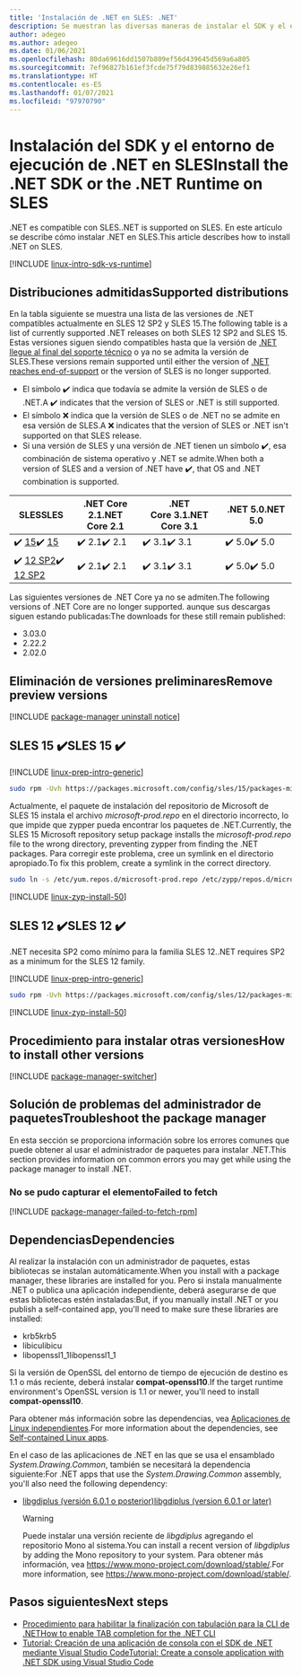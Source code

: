 ```yaml
---
title: 'Instalación de .NET en SLES: .NET'
description: Se muestran las diversas maneras de instalar el SDK y el entorno de ejecución de .NET en SLES.
author: adegeo
ms.author: adegeo
ms.date: 01/06/2021
ms.openlocfilehash: 80da69616dd1507b809ef56d439645d569a6a805
ms.sourcegitcommit: 7ef96827b161ef3fcde75f79d839885632e26ef1
ms.translationtype: HT
ms.contentlocale: es-ES
ms.lasthandoff: 01/07/2021
ms.locfileid: "97970790"
---
```

# <a name="install-the-net-sdk-or-the-net-runtime-on-sles"></a><span data-ttu-id="d60d2-103">Instalación del SDK y el entorno de ejecución de .NET en SLES</span><span class="sxs-lookup"><span data-stu-id="d60d2-103">Install the .NET SDK or the .NET Runtime on SLES</span></span>

<span data-ttu-id="d60d2-104">.NET es compatible con SLES.</span><span class="sxs-lookup"><span data-stu-id="d60d2-104">.NET is supported on SLES.</span></span> <span data-ttu-id="d60d2-105">En este artículo se describe cómo instalar .NET en SLES.</span><span class="sxs-lookup"><span data-stu-id="d60d2-105">This article describes how to install .NET on SLES.</span></span>

[!INCLUDE [linux-intro-sdk-vs-runtime](includes/linux-intro-sdk-vs-runtime.md)]

## <a name="supported-distributions"></a><span data-ttu-id="d60d2-106">Distribuciones admitidas</span><span class="sxs-lookup"><span data-stu-id="d60d2-106">Supported distributions</span></span>

<span data-ttu-id="d60d2-107">En la tabla siguiente se muestra una lista de las versiones de .NET compatibles actualmente en SLES 12 SP2 y SLES 15.</span><span class="sxs-lookup"><span data-stu-id="d60d2-107">The following table is a list of currently supported .NET releases on both SLES 12 SP2 and SLES 15.</span></span> <span data-ttu-id="d60d2-108">Estas versiones siguen siendo compatibles hasta que la versión de [.NET llegue al final del soporte técnico](https://dotnet.microsoft.com/platform/support/policy/dotnet-core) o ya no se admita la versión de SLES.</span><span class="sxs-lookup"><span data-stu-id="d60d2-108">These versions remain supported until either the version of [.NET reaches end-of-support](https://dotnet.microsoft.com/platform/support/policy/dotnet-core) or the version of SLES is no longer supported.</span></span>

- <span data-ttu-id="d60d2-109">El símbolo ✔️ indica que todavía se admite la versión de SLES o de .NET.</span><span class="sxs-lookup"><span data-stu-id="d60d2-109">A ✔️ indicates that the version of SLES or .NET is still supported.</span></span>
- <span data-ttu-id="d60d2-110">El símbolo ❌ indica que la versión de SLES o de .NET no se admite en esa versión de SLES.</span><span class="sxs-lookup"><span data-stu-id="d60d2-110">A ❌ indicates that the version of SLES or .NET isn't supported on that SLES release.</span></span>
- <span data-ttu-id="d60d2-111">Si una versión de SLES y una versión de .NET tienen un símbolo ✔️, esa combinación de sistema operativo y .NET se admite.</span><span class="sxs-lookup"><span data-stu-id="d60d2-111">When both a version of SLES and a version of .NET have ✔️, that OS and .NET combination is supported.</span></span>

| <span data-ttu-id="d60d2-112">SLES</span><span class="sxs-lookup"><span data-stu-id="d60d2-112">SLES</span></span>                   | <span data-ttu-id="d60d2-113">.NET Core 2.1</span><span class="sxs-lookup"><span data-stu-id="d60d2-113">.NET Core 2.1</span></span> | <span data-ttu-id="d60d2-114">.NET Core 3.1</span><span class="sxs-lookup"><span data-stu-id="d60d2-114">.NET Core 3.1</span></span> | <span data-ttu-id="d60d2-115">.NET 5.0</span><span class="sxs-lookup"><span data-stu-id="d60d2-115">.NET 5.0</span></span> |
|------------------------|---------------|---------------|----------------|
| <span data-ttu-id="d60d2-116">✔️ [15](#sles-15-)</span><span class="sxs-lookup"><span data-stu-id="d60d2-116">✔️ [15](#sles-15-)</span></span>     | <span data-ttu-id="d60d2-117">✔️ 2.1</span><span class="sxs-lookup"><span data-stu-id="d60d2-117">✔️ 2.1</span></span>        | <span data-ttu-id="d60d2-118">✔️ 3.1</span><span class="sxs-lookup"><span data-stu-id="d60d2-118">✔️ 3.1</span></span>        | <span data-ttu-id="d60d2-119">✔️ 5.0</span><span class="sxs-lookup"><span data-stu-id="d60d2-119">✔️ 5.0</span></span> |
| <span data-ttu-id="d60d2-120">✔️ [12 SP2](#sles-12-)</span><span class="sxs-lookup"><span data-stu-id="d60d2-120">✔️ [12 SP2](#sles-12-)</span></span> | <span data-ttu-id="d60d2-121">✔️ 2.1</span><span class="sxs-lookup"><span data-stu-id="d60d2-121">✔️ 2.1</span></span>        | <span data-ttu-id="d60d2-122">✔️ 3.1</span><span class="sxs-lookup"><span data-stu-id="d60d2-122">✔️ 3.1</span></span>        | <span data-ttu-id="d60d2-123">✔️ 5.0</span><span class="sxs-lookup"><span data-stu-id="d60d2-123">✔️ 5.0</span></span> |

<span data-ttu-id="d60d2-124">Las siguientes versiones de .NET Core ya no se admiten.</span><span class="sxs-lookup"><span data-stu-id="d60d2-124">The following versions of .NET Core are no longer supported.</span></span> <span data-ttu-id="d60d2-125">aunque sus descargas siguen estando publicadas:</span><span class="sxs-lookup"><span data-stu-id="d60d2-125">The downloads for these still remain published:</span></span>

- <span data-ttu-id="d60d2-126">3.0</span><span class="sxs-lookup"><span data-stu-id="d60d2-126">3.0</span></span>
- <span data-ttu-id="d60d2-127">2.2</span><span class="sxs-lookup"><span data-stu-id="d60d2-127">2.2</span></span>
- <span data-ttu-id="d60d2-128">2.0</span><span class="sxs-lookup"><span data-stu-id="d60d2-128">2.0</span></span>

## <a name="remove-preview-versions"></a><span data-ttu-id="d60d2-129">Eliminación de versiones preliminares</span><span class="sxs-lookup"><span data-stu-id="d60d2-129">Remove preview versions</span></span>

[!INCLUDE [package-manager uninstall notice](./includes/linux-uninstall-preview-info.md)]

## <a name="sles-15-"></a><span data-ttu-id="d60d2-130">SLES 15 ✔️</span><span class="sxs-lookup"><span data-stu-id="d60d2-130">SLES 15 ✔️</span></span>

[!INCLUDE [linux-prep-intro-generic](includes/linux-prep-intro-generic.md)]

```bash
sudo rpm -Uvh https://packages.microsoft.com/config/sles/15/packages-microsoft-prod.rpm
```

<span data-ttu-id="d60d2-131">Actualmente, el paquete de instalación del repositorio de Microsoft de SLES 15 instala el archivo *microsoft-prod.repo* en el directorio incorrecto, lo que impide que zypper pueda encontrar los paquetes de .NET.</span><span class="sxs-lookup"><span data-stu-id="d60d2-131">Currently, the SLES 15 Microsoft repository setup package installs the *microsoft-prod.repo* file to the wrong directory, preventing zypper from finding the .NET packages.</span></span> <span data-ttu-id="d60d2-132">Para corregir este problema, cree un symlink en el directorio apropiado.</span><span class="sxs-lookup"><span data-stu-id="d60d2-132">To fix this problem, create a symlink in the correct directory.</span></span>

```bash
sudo ln -s /etc/yum.repos.d/microsoft-prod.repo /etc/zypp/repos.d/microsoft-prod.repo
```

[!INCLUDE [linux-zyp-install-50](includes/linux-install-50-zyp.md)]

## <a name="sles-12-"></a><span data-ttu-id="d60d2-133">SLES 12 ✔️</span><span class="sxs-lookup"><span data-stu-id="d60d2-133">SLES 12 ✔️</span></span>

<span data-ttu-id="d60d2-134">.NET necesita SP2 como mínimo para la familia SLES 12.</span><span class="sxs-lookup"><span data-stu-id="d60d2-134">.NET requires SP2 as a minimum for the SLES 12 family.</span></span>

[!INCLUDE [linux-prep-intro-generic](includes/linux-prep-intro-generic.md)]

```bash
sudo rpm -Uvh https://packages.microsoft.com/config/sles/12/packages-microsoft-prod.rpm
```

[!INCLUDE [linux-zyp-install-50](includes/linux-install-50-zyp.md)]

## <a name="how-to-install-other-versions"></a><span data-ttu-id="d60d2-135">Procedimiento para instalar otras versiones</span><span class="sxs-lookup"><span data-stu-id="d60d2-135">How to install other versions</span></span>

[!INCLUDE [package-manager-switcher](./includes/package-manager-heading-hack-pkgname.md)]

## <a name="troubleshoot-the-package-manager"></a><span data-ttu-id="d60d2-136">Solución de problemas del administrador de paquetes</span><span class="sxs-lookup"><span data-stu-id="d60d2-136">Troubleshoot the package manager</span></span>

<span data-ttu-id="d60d2-137">En esta sección se proporciona información sobre los errores comunes que puede obtener al usar el administrador de paquetes para instalar .NET.</span><span class="sxs-lookup"><span data-stu-id="d60d2-137">This section provides information on common errors you may get while using the package manager to install .NET.</span></span>

### <a name="failed-to-fetch"></a><span data-ttu-id="d60d2-138">No se pudo capturar el elemento</span><span class="sxs-lookup"><span data-stu-id="d60d2-138">Failed to fetch</span></span>

[!INCLUDE [package-manager-failed-to-fetch-rpm](includes/package-manager-failed-to-fetch-rpm.md)]

## <a name="dependencies"></a><span data-ttu-id="d60d2-139">Dependencias</span><span class="sxs-lookup"><span data-stu-id="d60d2-139">Dependencies</span></span>

<span data-ttu-id="d60d2-140">Al realizar la instalación con un administrador de paquetes, estas bibliotecas se instalan automáticamente.</span><span class="sxs-lookup"><span data-stu-id="d60d2-140">When you install with a package manager, these libraries are installed for you.</span></span> <span data-ttu-id="d60d2-141">Pero si instala manualmente .NET o publica una aplicación independiente, deberá asegurarse de que estas bibliotecas estén instaladas:</span><span class="sxs-lookup"><span data-stu-id="d60d2-141">But, if you manually install .NET or you publish a self-contained app, you'll need to make sure these libraries are installed:</span></span>

- <span data-ttu-id="d60d2-142">krb5</span><span class="sxs-lookup"><span data-stu-id="d60d2-142">krb5</span></span>
- <span data-ttu-id="d60d2-143">libicu</span><span class="sxs-lookup"><span data-stu-id="d60d2-143">libicu</span></span>
- <span data-ttu-id="d60d2-144">libopenssl1_1</span><span class="sxs-lookup"><span data-stu-id="d60d2-144">libopenssl1_1</span></span>

<span data-ttu-id="d60d2-145">Si la versión de OpenSSL del entorno de tiempo de ejecución de destino es 1.1 o más reciente, deberá instalar **compat-openssl10**.</span><span class="sxs-lookup"><span data-stu-id="d60d2-145">If the target runtime environment's OpenSSL version is 1.1 or newer, you'll need to install **compat-openssl10**.</span></span>

<span data-ttu-id="d60d2-146">Para obtener más información sobre las dependencias, vea [Aplicaciones de Linux independientes](https://github.com/dotnet/core/blob/master/Documentation/self-contained-linux-apps.md).</span><span class="sxs-lookup"><span data-stu-id="d60d2-146">For more information about the dependencies, see [Self-contained Linux apps](https://github.com/dotnet/core/blob/master/Documentation/self-contained-linux-apps.md).</span></span>

<span data-ttu-id="d60d2-147">En el caso de las aplicaciones de .NET en las que se usa el ensamblado *System.Drawing.Common*, también se necesitará la dependencia siguiente:</span><span class="sxs-lookup"><span data-stu-id="d60d2-147">For .NET apps that use the *System.Drawing.Common* assembly, you'll also need the following dependency:</span></span>

- [<span data-ttu-id="d60d2-148">libgdiplus (versión 6.0.1 o posterior)</span><span class="sxs-lookup"><span data-stu-id="d60d2-148">libgdiplus (version 6.0.1 or later)</span></span>](https://www.mono-project.com/docs/gui/libgdiplus/)

  > [!WARNING]
  > <span data-ttu-id="d60d2-149">Puede instalar una versión reciente de *libgdiplus* agregando el repositorio Mono al sistema.</span><span class="sxs-lookup"><span data-stu-id="d60d2-149">You can install a recent version of *libgdiplus* by adding the Mono repository to your system.</span></span> <span data-ttu-id="d60d2-150">Para obtener más información, vea <https://www.mono-project.com/download/stable/>.</span><span class="sxs-lookup"><span data-stu-id="d60d2-150">For more information, see <https://www.mono-project.com/download/stable/>.</span></span>

## <a name="next-steps"></a><span data-ttu-id="d60d2-151">Pasos siguientes</span><span class="sxs-lookup"><span data-stu-id="d60d2-151">Next steps</span></span>

- [<span data-ttu-id="d60d2-152">Procedimiento para habilitar la finalización con tabulación para la CLI de .NET</span><span class="sxs-lookup"><span data-stu-id="d60d2-152">How to enable TAB completion for the .NET CLI</span></span>](../tools/enable-tab-autocomplete.md)
- [<span data-ttu-id="d60d2-153">Tutorial: Creación de una aplicación de consola con el SDK de .NET mediante Visual Studio Code</span><span class="sxs-lookup"><span data-stu-id="d60d2-153">Tutorial: Create a console application with .NET SDK using Visual Studio Code</span></span>](../tutorials/with-visual-studio-code.md)
